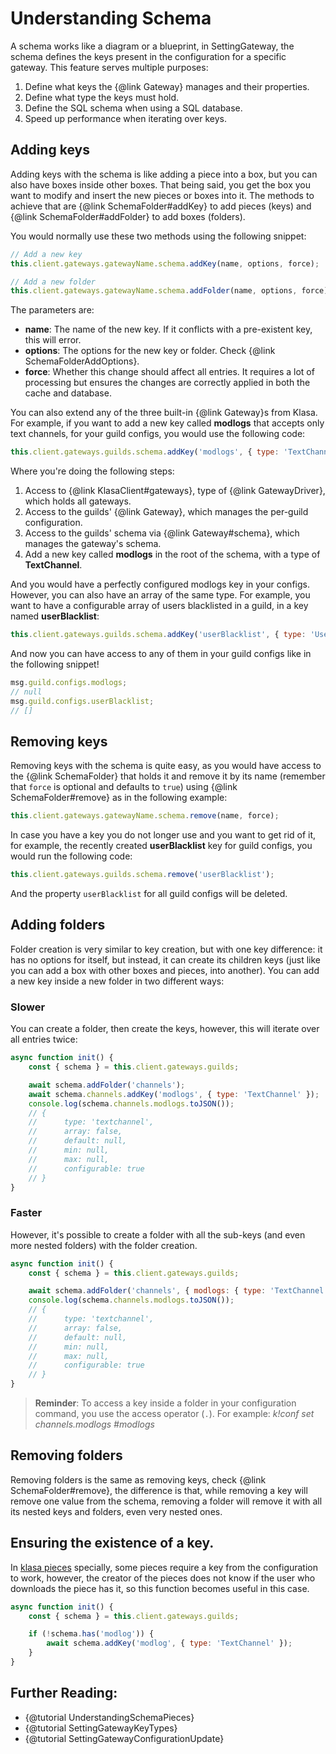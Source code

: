 # Understanding Schema

A schema works like a diagram or a blueprint, in SettingGateway, the schema defines the keys present in the configuration for a specific gateway. This feature serves multiple purposes:

1. Define what keys the {@link Gateway} manages and their properties.
1. Define what type the keys must hold.
1. Define the SQL schema when using a SQL database.
1. Speed up performance when iterating over keys.

## Adding keys

Adding keys with the schema is like adding a piece into a box, but you can also have boxes inside other boxes. That being said, you get the box you want to modify and insert the new pieces or boxes into it. The methods to achieve that are {@link SchemaFolder#addKey} to add pieces (keys) and {@link SchemaFolder#addFolder} to add boxes (folders).

You would normally use these two methods using the following snippet:

```javascript
// Add a new key
this.client.gateways.gatewayName.schema.addKey(name, options, force);

// Add a new folder
this.client.gateways.gatewayName.schema.addFolder(name, options, force);
```

The parameters are:

- **name**: The name of the new key. If it conflicts with a pre-existent key, this will error.
- **options**: The options for the new key or folder. Check {@link SchemaFolderAddOptions}.
- **force**: Whether this change should affect all entries. It requires a lot of processing but ensures the changes are correctly applied in both the cache and database.

You can also extend any of the three built-in {@link Gateway}s from Klasa. For example, if you want to add a new key called **modlogs** that accepts only text channels, for your guild configs, you would use the following code:

```javascript
this.client.gateways.guilds.schema.addKey('modlogs', { type: 'TextChannel' });
```

Where you're doing the following steps:

1. Access to {@link KlasaClient#gateways}, type of {@link GatewayDriver}, which holds all gateways.
1. Access to the guilds' {@link Gateway}, which manages the per-guild configuration.
1. Access to the guilds' schema via {@link Gateway#schema}, which manages the gateway's schema.
1. Add a new key called **modlogs** in the root of the schema, with a type of **TextChannel**.

And you would have a perfectly configured modlogs key in your configs. However, you can also have an array of the same type. For example, you want to have a configurable array of users blacklisted in a guild, in a key named **userBlacklist**:

```javascript
this.client.gateways.guilds.schema.addKey('userBlacklist', { type: 'User', array: true });
```

And now you can have access to any of them in your guild configs like in the following snippet!

```javascript
msg.guild.configs.modlogs;
// null
msg.guild.configs.userBlacklist;
// []
```

## Removing keys

Removing keys with the schema is quite easy, as you would have access to the {@link SchemaFolder} that holds it and remove it by its name (remember that `force` is optional and defaults to `true`) using {@link SchemaFolder#remove} as in the following example:

```javascript
this.client.gateways.gatewayName.schema.remove(name, force);
```

In case you have a key you do not longer use and you want to get rid of it, for example, the recently created **userBlacklist** key for guild configs, you would run the following code:

```javascript
this.client.gateways.guilds.schema.remove('userBlacklist');
```

And the property `userBlacklist` for all guild configs will be deleted.

## Adding folders

Folder creation is very similar to key creation, but with one key difference: it has no options for itself, but instead, it can create its children keys (just like you can add a box with other boxes and pieces, into another). You can add a new key inside a new folder in two different ways:

### Slower

You can create a folder, then create the keys, however, this will iterate over all entries twice:

```javascript
async function init() {
	const { schema } = this.client.gateways.guilds;

	await schema.addFolder('channels');
	await schema.channels.addKey('modlogs', { type: 'TextChannel' });
	console.log(schema.channels.modlogs.toJSON());
	// {
	//  	type: 'textchannel',
	//  	array: false,
	//  	default: null,
	//  	min: null,
	//  	max: null,
	//  	configurable: true
	// }
}
```

### Faster

However, it's possible to create a folder with all the sub-keys (and even more nested folders) with the folder creation.

```javascript
async function init() {
	const { schema } = this.client.gateways.guilds;

	await schema.addFolder('channels', { modlogs: { type: 'TextChannel' } });
	console.log(schema.channels.modlogs.toJSON());
	// {
	//  	type: 'textchannel',
	//  	array: false,
	//  	default: null,
	//  	min: null,
	//  	max: null,
	//  	configurable: true
	// }
}
```

> **Reminder**: To access a key inside a folder in your configuration command, you use the access operator (`.`). For example: *k!conf set channels.modlogs #modlogs*

## Removing folders

Removing folders is the same as removing keys, check {@link SchemaFolder#remove}, the difference is that, while removing a key will remove one value from the schema, removing a folder will remove it with all its nested keys and folders, even very nested ones.

## Ensuring the existence of a key.

In [klasa pieces](https://github.com/dirigeants/klasa-pieces/) specially, some pieces require a key from the configuration to work, however, the creator of the pieces does not know if the user who downloads the piece has it, so this function becomes useful in this case.

```javascript
async function init() {
	const { schema } = this.client.gateways.guilds;

	if (!schema.has('modlog')) {
		await schema.addKey('modlog', { type: 'TextChannel' });
	}
}
```

## Further Reading:

- {@tutorial UnderstandingSchemaPieces}
- {@tutorial SettingGatewayKeyTypes}
- {@tutorial SettingGatewayConfigurationUpdate}
